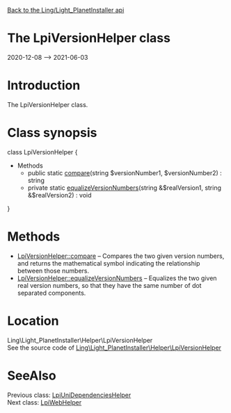 [Back to the Ling/Light_PlanetInstaller api](https://github.com/lingtalfi/Light_PlanetInstaller/blob/master/doc/api/Ling/Light_PlanetInstaller.md)



The LpiVersionHelper class
================
2020-12-08 --> 2021-06-03






Introduction
============

The LpiVersionHelper class.



Class synopsis
==============


class <span class="pl-k">LpiVersionHelper</span>  {

- Methods
    - public static [compare](https://github.com/lingtalfi/Light_PlanetInstaller/blob/master/doc/api/Ling/Light_PlanetInstaller/Helper/LpiVersionHelper/compare.md)(string $versionNumber1, $versionNumber2) : string
    - private static [equalizeVersionNumbers](https://github.com/lingtalfi/Light_PlanetInstaller/blob/master/doc/api/Ling/Light_PlanetInstaller/Helper/LpiVersionHelper/equalizeVersionNumbers.md)(string &$realVersion1, string &$realVersion2) : void

}






Methods
==============

- [LpiVersionHelper::compare](https://github.com/lingtalfi/Light_PlanetInstaller/blob/master/doc/api/Ling/Light_PlanetInstaller/Helper/LpiVersionHelper/compare.md) &ndash; Compares the two given version numbers, and returns the mathematical symbol indicating the relationship between those numbers.
- [LpiVersionHelper::equalizeVersionNumbers](https://github.com/lingtalfi/Light_PlanetInstaller/blob/master/doc/api/Ling/Light_PlanetInstaller/Helper/LpiVersionHelper/equalizeVersionNumbers.md) &ndash; Equalizes the two given real version numbers, so that they have the same number of dot separated components.





Location
=============
Ling\Light_PlanetInstaller\Helper\LpiVersionHelper<br>
See the source code of [Ling\Light_PlanetInstaller\Helper\LpiVersionHelper](https://github.com/lingtalfi/Light_PlanetInstaller/blob/master/Helper/LpiVersionHelper.php)



SeeAlso
==============
Previous class: [LpiUniDependenciesHelper](https://github.com/lingtalfi/Light_PlanetInstaller/blob/master/doc/api/Ling/Light_PlanetInstaller/Helper/LpiUniDependenciesHelper.md)<br>Next class: [LpiWebHelper](https://github.com/lingtalfi/Light_PlanetInstaller/blob/master/doc/api/Ling/Light_PlanetInstaller/Helper/LpiWebHelper.md)<br>
